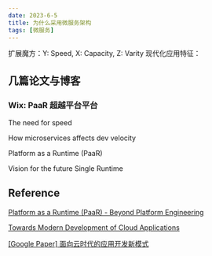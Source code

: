 ```yaml
---
date: 2023-6-5
title: 为什么采用微服务架构
tags: [微服务]
---
```


扩展魔方：Y: Speed, X: Capacity, Z: Varity
现代化应用特征：



## 几篇论文与博客

### Wix: PaaR 超越平台平台

The need for speed

How microservices affects dev velocity

Platform as a Runtime (PaaR)

Vision for the future Single Runtime

### 


## Reference

[Platform as a Runtime (PaaR) - Beyond Platform Engineering](https://www.aviransplace.com/post/platform-as-a-runtime-paar-beyond-platform-engineering)

[Towards Modern Development of Cloud Applications](https://serviceweaver.dev/assets/docs/hotos23_vision_paper.pdf)

[[Google Paper] 面向云时代的应用开发新模式](https://cn.dubbo.apache.org/zh-cn/blog/2023/05/26/google-paper-%E9%9D%A2%E5%90%91%E4%BA%91%E6%97%B6%E4%BB%A3%E7%9A%84%E5%BA%94%E7%94%A8%E5%BC%80%E5%8F%91%E6%96%B0%E6%A8%A1%E5%BC%8F/)



